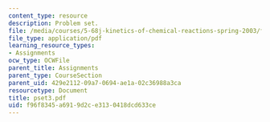 ```yaml
---
content_type: resource
description: Problem set.
file: /media/courses/5-68j-kinetics-of-chemical-reactions-spring-2003/f96f8345a6919d2ce3130418dcd633ce_pset3.pdf
file_type: application/pdf
learning_resource_types:
- Assignments
ocw_type: OCWFile
parent_title: Assignments
parent_type: CourseSection
parent_uid: 429e2112-09a7-0694-ae1a-02c36988a3ca
resourcetype: Document
title: pset3.pdf
uid: f96f8345-a691-9d2c-e313-0418dcd633ce
---
```

